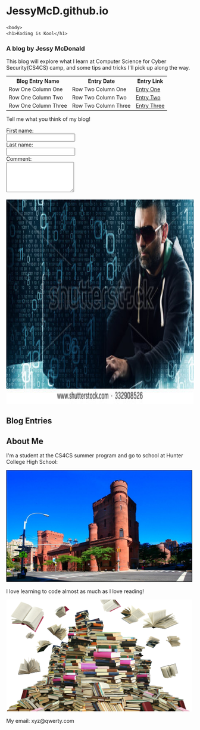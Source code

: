 # JessyMcD.github.io
<!DOCTYPE html>
<html>
	<head>
		<link rel="stylesheet" type="text/css" href="custom.css">
	<title>
		Jessy's CS4CS Blog
	</title>
	</head>

	<body>
	<h1>Koding is Kool</h1>
<h3>A blog by Jessy McDonald </h3>
<p> This blog will explore what I learn at Computer Science for Cyber Security(CS4CS) camp, and some tips and tricks I'll pick up along the way. </p>
</h2>
<table style = "width:100%">
	<tr>
		<th>Blog Entry Name</th>
		<th>Entry Date</th>
		<th>Entry Link</th>
	</tr>
	<tr>
		<td> Row One Column One </td>
		<td> Row Two Column One </td>
		<td> <a href="url">Entry One</a> </td>
	</tr>
	<tr>
		<td> Row One Column Two </td>
		<td> Row Two Column Two </td>
		<td> <a href="url">Entry Two</a> </td>
	</tr>
	<tr>
		<td> Row One Column Three </td>
		<td> Row Two Column Three </td>
		<td> <a href="url">Entry Three</a> </td>
	</tr>
	

</table>


<p> Tell me what you think of my blog! </p>
<form>
		First name:<br>
		<input type="text"name="firstname">
		<br>
		Last name:<br>
		<input type="text" name="lastname">
		<br>
		<div class="form-group">
  <label for="comment">Comment:</label>
<br>
  <textarea class="form-control" rows="5" id="comment"></textarea>
	</div>
</form>
<br>
<img src = "stockphoto" alt= "programmer" width = 700 height = 550>
<br>
<h2> Blog Entries </h2>

<h2>		About Me </h2>
<p> I'm a student at the CS4CS summer program and go to school at Hunter College High School: </p>
<img src = "Hunturr" alt= "Hunter" width = 500 height = 300>
<p> I love learning to code almost as much as I love reading! </p>
<img src = "Boook" alt= "bookz" width = 500 height = 300>
<p> My email: xyz@qwerty.com </p>
	</body>

</html>
